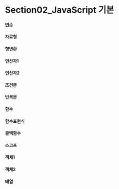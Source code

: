 # Section02_JavaScript 기본
<h4><a href="https://github.com/Kwondongkyun/React/tree/main/%ED%95%9C%EC%9E%85%20%ED%81%AC%EA%B8%B0%EB%A1%9C%20%EC%9E%98%EB%9D%BC%20%EB%A8%B9%EB%8A%94%20%EB%A6%AC%EC%95%A1%ED%8A%B8(React.js)%20%3A%20%EA%B8%B0%EC%B4%88%EB%B6%80%ED%84%B0%20%EC%8B%A4%EC%A0%84%EA%B9%8C%EC%A7%80/Section02_JavaScript%20%EA%B8%B0%EB%B3%B8/chapter04_%EB%B3%80%EC%88%98">변수</a></h4>
<h4>자료형</h4>
<h4>형변환</h4>
<h4>연산자1</h4>
<h4>연산자2</h4>
<h4>조건문</h4>
<h4>반복문</h4>
<h4>함수</h4>
<h4>함수표현식</h4>
<h4>콜백함수</h4>
<h4>스코프</h4>
<h4>객체1</h4>
<h4>객체2</h4>
<h4>배열</h4>
